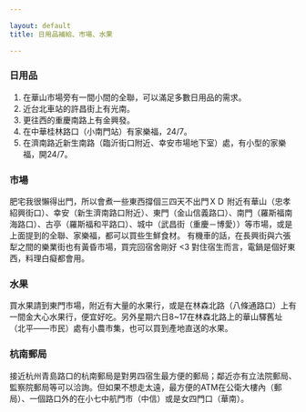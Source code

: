 ```yaml
---

layout: default  
title: 日用品補給、市場、水果

---
```


### 日用品
1. 在華山市場旁有一間小間的全聯，可以滿足多數日用品的需求。  
2. 近台北車站的許昌街上有光南。  
3. 更往西的重慶南路上有金興發。  
4. 在中華桂林路口（小南門站）有家樂福，24/7。  
5. 在濟南路近新生南路（臨沂街口附近、幸安市場地下室）處，有小型的家樂福，開24/7。  

### 市場
肥宅我很懶得出門，所以會煮一些東西撐個三四天不出門ＸＤ
附近有華山（忠孝紹興街口）、幸安（新生濟南路口附近）、東門（金山信義路口）、南門（羅斯福南海路口）、古亭（羅斯福和平路口）、城中（武昌街（重慶－博愛））等市場，或是上面提到的全聯、家樂福，都可以買些生鮮食材。
有機車的話，在長興街與六張犁之間的樂業街也有黃昏市場，買完回宿舍剛好  <3
對住宿生而言，電鍋是個好東西，料理白癡都會用。

### 水果
買水果請到東門市場，附近有大量的水果行，或是在林森北路（八條通路口）上有一間金大心水果行，便宜好吃。另外星期六日8~17在林森北路上的華山驛舊址（北平——市民）處有小農市集，也可以買到產地直送的水果。

### 杭南郵局
接近杭州青島路口的杭南郵局是對男四宿生最方便的郵局；鄰近亦有立法院郵局、監察院郵局等可以洽詢。但如果不想走太遠，最方便的ATM在公衛大樓內（郵局）、一個路口外的在小七中航門市（中信）或是女四門口（華南）。